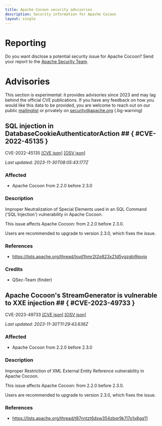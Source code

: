 ```yaml
---
title: Apache Cocoon security advisories
description: Security information for Apache Cocoon
layout: single
---
```


# Reporting

Do you want disclose a potential security issue for Apache Cocoon? Send your report to the [Apache Security Team](mailto:security@apache.org).

# Advisories

This section is experimental: it provides advisories since 2023 and may lag behind the official CVE publications. If you have any feedback on how you would like this data to be provided, you are welcome to reach out on our public [mailinglist](/mailinglist) or privately on [security@apache.org](mailto:security@apache.org)
{.bg-warning}

## SQL injection in DatabaseCookieAuthenticatorAction ## { #CVE-2022-45135 }

CVE-2022-45135 [\[CVE json\]](./CVE-2022-45135.cve.json) [\[OSV json\]](./CVE-2022-45135.osv.json)



_Last updated: 2023-11-30T08:05:43.177Z_

### Affected

* Apache Cocoon from 2.2.0 before 2.3.0


### Description

Improper Neutralization of Special Elements used in an SQL Command ('SQL Injection') vulnerability in Apache Cocoon.<p>This issue affects Apache Cocoon: from 2.2.0 before 2.3.0.</p><p>Users are recommended to upgrade to version 2.3.0, which fixes the issue.</p>

### References
* https://lists.apache.org/thread/lsvd1hmr2t2q823x21d5ygzgbj9jpvjp


### Credits
* QSec-Team (finder)


## Apache Cocoon's StreamGenerator is vulnerable to XXE injection ## { #CVE-2023-49733 }

CVE-2023-49733 [\[CVE json\]](./CVE-2023-49733.cve.json) [\[OSV json\]](./CVE-2023-49733.osv.json)



_Last updated: 2023-11-30T11:29:43.636Z_

### Affected

* Apache Cocoon from 2.2.0 before 2.3.0


### Description

Improper Restriction of XML External Entity Reference vulnerability in Apache Cocoon.<p>This issue affects Apache Cocoon: from 2.2.0 before 2.3.0.</p><p>Users are recommended to upgrade to version 2.3.0, which fixes the issue.</p>

### References
* https://lists.apache.org/thread/t87nntzt6dxw354zbqr9k7l7o1x8gq11
